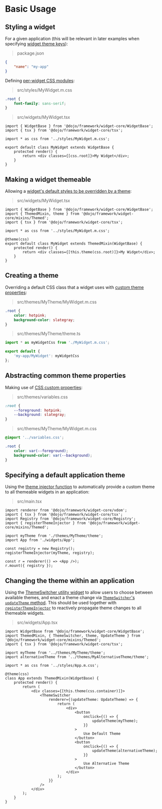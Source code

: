 # Basic Usage

## Styling a widget

For a given application (this will be relevant in later examples when specifying [widget theme keys](./supplemental.md#widget-theme-keys)):

> package.json

```json
{
	"name": "my-app"
}
```

Defining [per-widget CSS modules](./supplemental.md#structural-widget-styling):

> src/styles/MyWidget.m.css

```css
.root {
	font-family: sans-serif;
}
```

> src/widgets/MyWidget.tsx

```tsx
import { WidgetBase } from '@dojo/framework/widget-core/WidgetBase';
import { tsx } from '@dojo/framework/widget-core/tsx';

import * as css from '../styles/MyWidget.m.css';

export default class MyWidget extends WidgetBase {
	protected render() {
		return <div classes={[css.root]}>My Widget</div>;
	}
}
```

## Making a widget themeable

Allowing a [widget's default styles to be overridden by a theme](./supplemental.md#making-themeable-widgets):

> src/widgets/MyWidget.tsx

```tsx
import { WidgetBase } from '@dojo/framework/widget-core/WidgetBase';
import { ThemedMixin, theme } from '@dojo/framework/widget-core/mixins/Themed';
import { tsx } from '@dojo/framework/widget-core/tsx';

import * as css from '../styles/MyWidget.m.css';

@theme(css)
export default class MyWidget extends ThemedMixin(WidgetBase) {
	protected render() {
		return <div classes={[this.theme(css.root)]}>My Widget</div>;
	}
}
```

## Creating a theme

Overriding a default CSS class that a widget uses with [custom theme properties](./supplemental.md#working-with-themes):

> src/themes/MyTheme/MyWidget.m.css

```css
.root {
	color: hotpink;
	background-color: slategray;
}
```

> src/themes/MyTheme/theme.ts

```ts
import * as myWidgetCss from './MyWidget.m.css';

export default {
	'my-app/MyWidget': myWidgetCss
};
```

## Abstracting common theme properties

Making use of [CSS custom properties](./supplemental.md#css-custom-properties):

> src/themes/variables.css

```css
:root {
	--foreground: hotpink;
	--background: slategray;
}
```

> src/themes/MyTheme/MyWidget.m.css

```css
@import '../variables.css';

.root {
	color: var(--foreground);
	background-color: var(--background);
}
```

## Specifying a default application theme

Using the [theme injector function](./supplemental.md#making-themeable-applications) to automatically provide a custom theme to all themeable widgets in an application:

> src/main.tsx

```tsx
import renderer from '@dojo/framework/widget-core/vdom';
import { tsx } from '@dojo/framework/widget-core/tsx';
import Registry from '@dojo/framework/widget-core/Registry';
import { registerThemeInjector } from '@dojo/framework/widget-core/mixins/Themed';

import myTheme from './themes/MyTheme/theme';
import App from './widgets/App';

const registry = new Registry();
registerThemeInjector(myTheme, registry);

const r = renderer(() => <App />);
r.mount({ registry });
```

## Changing the theme within an application

Using the [ThemeSwitcher utility widget](./supplemental.md#changing-the-currently-active-theme) to allow users to choose between available themes, and enact a theme change via [`ThemeSwitcher`'s `updateTheme` method](./supplemental.md#themeswitcher-properties). This should be used together with [`registerThemeInjector`](./supplemental.md#making-themeable-applications) to reactively propagate theme changes to all themeable widgets.

> src/widgets/App.tsx

```tsx
import WidgetBase from '@dojo/framework/widget-core/WidgetBase';
import ThemedMixin, { ThemeSwitcher, theme, UpdateTheme } from '@dojo/framework/widget-core/mixins/Themed';
import { tsx } from '@dojo/framework/widget-core/tsx';

import myTheme from '../themes/MyTheme/theme';
import alternativeTheme from '../themes/MyAlternativeTheme/theme';

import * as css from '../styles/App.m.css';

@theme(css)
class App extends ThemedMixin(WidgetBase) {
	protected render() {
		return (
			<div classes={[this.theme(css.container)]}>
				<ThemeSwitcher
					renderer={(updateTheme: UpdateTheme) => {
						return (
							<div>
								<button
									onclick={() => {
										updateTheme(myTheme);
									}}
								>
									Use Default Theme
								</button>
								<button
									onclick={() => {
										updateTheme(alternativeTheme);
									}}
								>
									Use Alternative Theme
								</button>
							</div>
						);
					}}
				/>
			</div>
		);
	}
}
```
